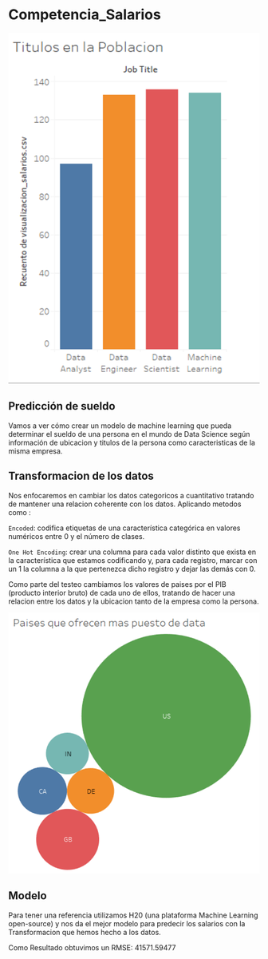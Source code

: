 # Competencia_Salarios
![Distribucion de Titulos de Data](https://github.com/lohe040789/Competencia_Salarios/blob/main/Imagenes/Imagen1.png)

## Predicción de sueldo

Vamos a ver cómo crear un modelo de machine learning que pueda determinar el sueldo de una persona en el mundo de Data Science  según información de ubicacion y titulos de la persona como caracteristicas de la misma empresa.

## Transformacion de los datos

Nos enfocaremos en cambiar los datos categoricos a cuantitativo tratando de mantener una relacion coherente con los datos. Aplicando metodos como :

`Encoded`: codifica etiquetas de una característica categórica en valores numéricos entre 0 y el número de clases.

`One Hot Encoding`: crear una columna para cada valor distinto que exista en la característica que estamos codificando y, para cada registro, marcar con un 1 la columna a la que pertenezca dicho registro y dejar las demás con 0.

Como parte del testeo cambiamos los valores de paises por el PIB (producto interior bruto) de cada uno de ellos, tratando de hacer una relacion entre los datos y la ubicacion tanto de la empresa como la persona.

![Paises que ofrecen mas puestos de data](https://github.com/lohe040789/Competencia_Salarios/blob/main/Imagenes/Imagen2.png)


## Modelo

Para tener una referencia utilizamos H20 (una plataforma Machine Learning open-source) y nos da el mejor modelo para predecir los salarios con la Transformacion que hemos hecho a los datos.

Como Resultado obtuvimos un RMSE: 41571.59477